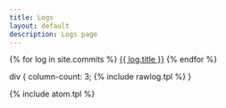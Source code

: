 ```yaml
---
title: Logs
layout: default
description: Logs page
---
```


{% for log in site.commits %}
<a href="{{ log.url | prepend: site.baseurl }}">{{ log.title }}</a>
{% endfor %}

div {
  column-count: 3;
    {% include rawlog.tpl %}
}

{% include atom.tpl %}
